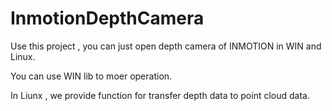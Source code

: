 # InmotionDepthCamera

Use this project , you can just open depth camera of INMOTION in WIN and Linux.

You can use WIN lib to moer operation.

In Liunx , we provide function for transfer depth data to point cloud data. 